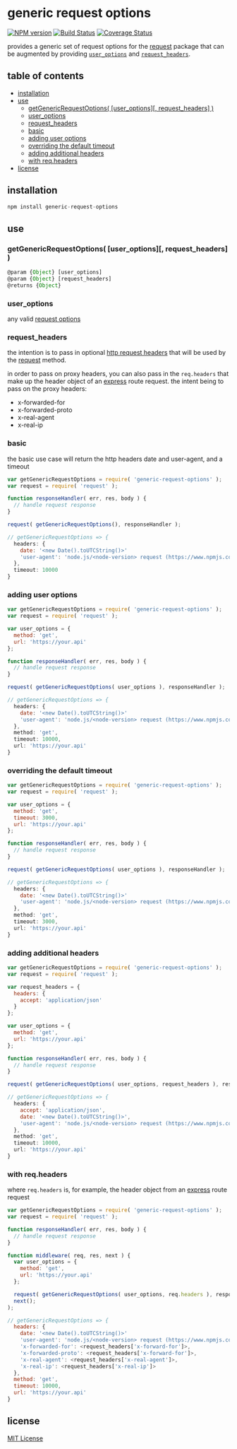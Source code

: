 # generic request options
[![NPM version][npm-image]][npm-url] [![Build Status][travis-image]][travis-url] [![Coverage Status][coveralls-image]][coveralls-url]

provides a generic set of request options for the [request][request-url] package that can be augmented by providing [`user_options`](#user_options) and [`request_headers`](#request_headers).

## table of contents
* [installation](#installation)
* [use](#use)
    * [getGenericRequestOptions( [user_options][, request_headers] )](#getgenericrequestoptions-user_options-request_headers-)
    * [user_options](#user_options)
    * [request_headers](#request_headers)
    * [basic](#basic)
    * [adding user options](#adding-user-options)
    * [overriding the default timeout](#overriding-the-default-timeout)
    * [adding additional headers](#adding-additional-headers)
    * [with req.headers](#with-reqheaders)
* [license](#license)

## installation
```javascript
npm install generic-request-options
```

## use
### getGenericRequestOptions( [user_options][, request_headers] )
```javascript
@param {Object} [user_options]
@param {Object} [request_headers]
@returns {Object}
```

### user_options
any valid [request options][request-options-url]

### request_headers
the intention is to pass in optional [http request headers][http-request-headers-url] that will be used by the [request][request-url] method.

in order to pass on proxy headers, you can also pass in the `req.headers` that make up the header object of an [express][express-url] route request. the intent being to pass on the proxy headers:

* x-forwarded-for
* x-forwarded-proto
* x-real-agent
* x-real-ip

### basic
the basic use case will return the http headers date and user-agent, and a timeout
```javascript
var getGenericRequestOptions = require( 'generic-request-options' );
var request = require( 'request' );

function responseHandler( err, res, body ) {
  // handle request response
}

request( getGenericRequestOptions(), responseHandler );

// getGenericRequestOptions => {
  headers: {
    date: '<new Date().toUTCString()>'
    'user-agent': 'node.js/<node-version> request (https://www.npmjs.com/package/request)'
  },
  timeout: 10000
}
```

### adding user options
```javascript
var getGenericRequestOptions = require( 'generic-request-options' );
var request = require( 'request' );

var user_options = { 
  method: 'get', 
  url: 'https://your.api' 
};

function responseHandler( err, res, body ) {
  // handle request response
}

request( getGenericRequestOptions( user_options ), responseHandler );

// getGenericRequestOptions => {
  headers: {
    date: '<new Date().toUTCString()>'
    'user-agent': 'node.js/<node-version> request (https://www.npmjs.com/package/request)'
  },
  method: 'get',
  timeout: 10000,
  url: 'https://your.api'
}
```

### overriding the default timeout
```javascript
var getGenericRequestOptions = require( 'generic-request-options' );
var request = require( 'request' );

var user_options = { 
  method: 'get', 
  timeout: 3000, 
  url: 'https://your.api' 
};

function responseHandler( err, res, body ) {
  // handle request response
}

request( getGenericRequestOptions( user_options ), responseHandler );

// getGenericRequestOptions => {
  headers: {
    date: '<new Date().toUTCString()>'
    'user-agent': 'node.js/<node-version> request (https://www.npmjs.com/package/request)'
  },
  method: 'get',
  timeout: 3000,
  url: 'https://your.api'
}
```

### adding additional headers
```javascript
var getGenericRequestOptions = require( 'generic-request-options' );
var request = require( 'request' );

var request_headers = { 
  headers: { 
    accept: 'application/json' 
  } 
};

var user_options = { 
  method: 'get', 
  url: 'https://your.api' 
};

function responseHandler( err, res, body ) {
  // handle request response
}

request( getGenericRequestOptions( user_options, request_headers ), responseHandler );

// getGenericRequestOptions => {
  headers: {
    accept: 'application/json',
    date: '<new Date().toUTCString()>',
    'user-agent': 'node.js/<node-version> request (https://www.npmjs.com/package/request)'
  },
  method: 'get',
  timeout: 10000,
  url: 'https://your.api'
}
```

### with req.headers
where `req.headers` is, for example, the header object from an [express][express-url] route request
```javascript
var getGenericRequestOptions = require( 'generic-request-options' );
var request = require( 'request' );

function responseHandler( err, res, body ) {
  // handle request response
}

function middleware( req, res, next ) {
  var user_options = { 
    method: 'get', 
    url: 'https://your.api' 
  };

  request( getGenericRequestOptions( user_options, req.headers ), responseHandler );
  next();
);

// getGenericRequestOptions => {
  headers: {
    date: '<new Date().toUTCString()>'
    'user-agent': 'node.js/<node-version> request (https://www.npmjs.com/package/request)'
    'x-forwarded-for': <request_headers['x-forward-for']>,
    'x-forwarded-proto': <request_headers['x-forward-for']>,
    'x-real-agent': <request_headers['x-real-agent']>,
    'x-real-ip': <request_headers['x-real-ip']>
  },
  method: 'get',
  timeout: 10000,
  url: 'https://your.api'
}
```

## license
[MIT License][mit-license]

[coveralls-image]: https://coveralls.io/repos/github/dan-nl/generic-request-options/badge.svg?branch=master
[coveralls-url]: https://coveralls.io/github/dan-nl/generic-request-options?branch=master
[express-url]: https://www.npmjs.com/package/express
[http-request-headers-url]: https://en.wikipedia.org/wiki/List_of_HTTP_header_fields#Request_fields
[mit-license]: https://raw.githubusercontent.com/dan-nl/generic-request-options/master/license.txt
[npm-image]: https://img.shields.io/npm/v/generic-request-options.svg
[npm-url]: https://www.npmjs.com/package/generic-request-options
[request-options-url]: https://www.npmjs.com/package/request#requestoptions-callback
[request-url]: https://www.npmjs.com/package/request
[travis-image]: https://travis-ci.org/dan-nl/generic-request-options.svg?branch=master
[travis-url]: https://travis-ci.org/dan-nl/generic-request-options
